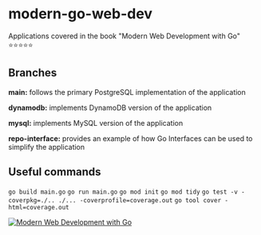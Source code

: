 # modern-go-web-dev
Applications covered in the book "Modern Web Development with Go" ⭐️⭐️⭐️⭐️⭐️

## Branches
**main:** follows the primary PostgreSQL implementation of the application

**dynamodb:** implements DynamoDB version of the application

**mysql:** implements MySQL version of the application

**repo-interface:** provides an example of how Go Interfaces can be used to simplify the application

## Useful commands

`go build main.go`
`go run main.go`
`go mod init`
`go mod tidy`
`go test -v -coverpkg=./.. ./... -coverprofile=coverage.out`
`go tool cover -html=coverage.out`

[![Modern Web Development with Go](https://cdn.kobo.com/book-images/456efeec-8066-4185-be0e-88c1a6cb85bd/1200/1200/False/modern-web-development-with-go.jpg)](https://www.google.ca/books/edition/Modern_Web_Development_with_Go/X2axEAAAQBAJ?hl=en)
